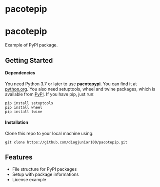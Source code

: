 # pacotepip

# pacotepip
Example of PyPI package.
## Getting Started
#### Dependencies
You need Python 3.7 or later to use **pacotepypi**. You can find it at [python.org](https://www.python.org/).
You also need setuptools, wheel and twine packages, which is available from [PyPI](https://pypi.org). If you have pip, just run:
```
pip install setuptools
pip install wheel
pip install twine
```
#### Installation
Clone this repo to your local machine using:
```
git clone https://github.com/diogjunior100/pacotepip.git
```
## Features
- File structure for PyPI packages
- Setup with package informations
- License example